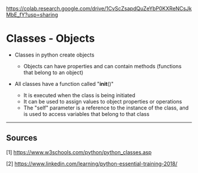 https://colab.research.google.com/drive/1CvScZsapdQuZeYbP0KXReNCsJkMbE_fY?usp=sharing

# Classes - Objects

- Classes in python create objects
    * Objects can have properties and can contain methods (functions that belong to an object)

- All classes have a function called "__init__()"
    * It is executed when the class is being initiated
    * It can be used to assign values to object properties or operations
    * The "self" parameter is a reference to the instance of the class, and is used to access variables that belong to that class
    
------------    
## Sources

[1] https://www.w3schools.com/python/python_classes.asp

[2] https://www.linkedin.com/learning/python-essential-training-2018/